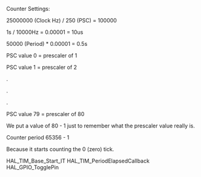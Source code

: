Counter Settings:

25000000 (Clock Hz) / 250 (PSC) = 100000

1s / 10000Hz = 0.00001 = 10us


50000 (Period) * 0.00001 = 0.5s



PSC value 0 = prescaler of 1

PSC value 1 = prescaler of 2

.

.

.

PSC value 79 = prescaler of 80

We put a value of 80 - 1 just to remember what the prescaler value really is.


Counter period 65356 - 1

Because it starts counting the 0 (zero) tick.

HAL_TIM_Base_Start_IT
HAL_TIM_PeriodElapsedCallback
HAL_GPIO_TogglePin
